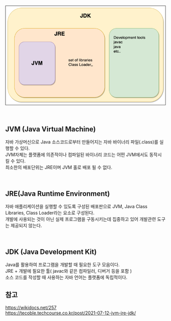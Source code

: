 ![JVM_JRE_JDK.png](./img/JVM_JRE_JDK.png)

<br/>

## JVM (Java Virtual Machine)

자바 가상머신으로 Java 소스코드로부터 만들어지는 자바 바이너리 파일(.class)를 실행할 수 있다.  
JVM자체는 플랫폼에 의존적이나 컴파일된 바이너리 코드는 어떤 JVM에서도 동작시킬 수 있다.  
최소한의 배포단위는 JRE이며 JVM 홀로 배포 될 수 없다.
  
<br/>

## JRE(Java Runtime Environment)

자바 애플리케이션을 실행할 수 있도록 구성된 배포판으로 JVM, Java Class Libraries, Class Loader라는 요소로 구성된다.  
개발에 사용되는 것이 아닌 실제 프로그램을 구동시키는데 집중하고 있어 개발관련 도구는 제공되지 않는다.  

<br/>  

## JDK (Java Development Kit)

Java를 활용하여 프로그램을 개발할 때 필요한 도구 모음이다.   
JRE + 개발에 필요한 툴( javac와 같은 컴파일러, 디버거 등을 포함 )  
소스 코드를 작성할 때 사용하는 자바 언어는 플랫폼에 독립적이다.  

  

## 참고
https://wikidocs.net/257  
https://tecoble.techcourse.co.kr/post/2021-07-12-jvm-jre-jdk/